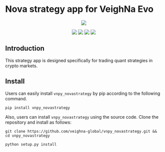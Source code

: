 # Nova strategy app for VeighNa Evo

<p align="center">
  <img src ="https://vnpy.oss-cn-shanghai.aliyuncs.com/vnpy-logo.png"/>
</p>

<p align="center">
    <img src ="https://img.shields.io/badge/version-0.2.0-blueviolet.svg"/>
    <img src ="https://img.shields.io/badge/platform-windows|linux|macos-yellow.svg"/>
    <img src ="https://img.shields.io/badge/python-3.10|3.11|3.12-blue.svg" />
    <img src ="https://img.shields.io/github/license/vnpy/vnpy.svg?color=orange"/>
</p>

## Introduction

This strategy app is designed specifically for trading quant strategies in crypto markets.

## Install

Users can easily install ``vnpy_novastrategy`` by pip according to the following command.

```
pip install vnpy_novastrategy
```

Also, users can install ``vnpy_novastrategy`` using the source code. Clone the repository and install as follows:

```
git clone https://github.com/veighna-global/vnpy_novastrategy.git && cd vnpy_novastrategy

python setup.py install
```
